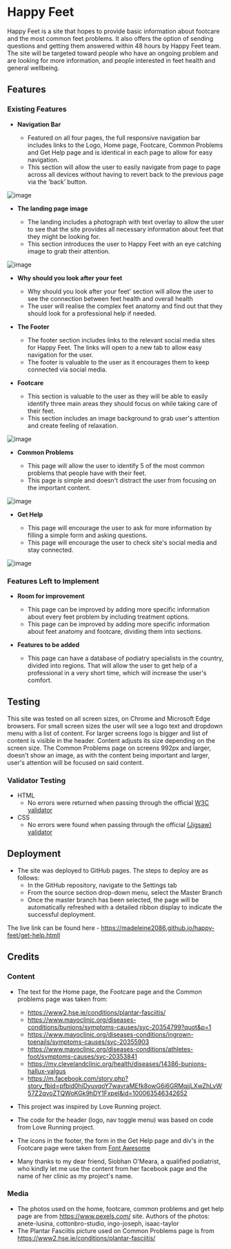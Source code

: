# Happy Feet

Happy Feet is a site that hopes to provide basic information about footcare and the most common feet problems. It also offers the option of sending questions and getting them answered within 48 hours by Happy Feet team. The site will be targeted toward people who have an ongoing problem and are looking for more information, and people interested in feet health and general wellbeing.

## Features

### Existing Features

- __Navigation Bar__

  - Featured on all four pages, the full responsive navigation bar includes links to the Logo, Home page, Footcare, Common Problems and Get Help page and is identical in each page to allow for easy navigation.
  - This section will allow the user to easily navigate from page to page across all devices without having to revert back to the previous page via the ‘back’ button.

![image](https://github.com/madeleine2086/happy-feet/assets/136820651/ffa4e13d-2f32-46d4-90cb-207a9c6040a4)

- __The landing page image__

  - The landing includes a photograph with text overlay to allow the user to see that the site provides all necessary information about feet that they might be looking for.
  - This section introduces the user to Happy Feet with an eye catching image to grab their attention.

![image](https://github.com/madeleine2086/happy-feet/assets/136820651/af503af3-023b-494e-b699-3682dcf16a0b)

- __Why should you look after your feet__

  - Why should you look after your feet' section will allow the user to see the connection between feet health and overall health
  - The user will realise the complex feet anatomy and find out that they should look for a professional help if needed.

- __The Footer__

  - The footer section includes links to the relevant social media sites for Happy Feet. The links will open to a new tab to allow easy navigation for the user.
  - The footer is valuable to the user as it encourages them to keep connected via social media.

- __Footcare__

  - This section is valuable to the user as they will be able to easily identify three main areas they should focus on while taking care of their feet.
  - This section includes an image background to grab user's attention and create feeling of relaxation.

![image](https://github.com/madeleine2086/happy-feet/assets/136820651/426ab6df-5de0-4e95-95f1-9fc958ad63b8)

- __Common Problems__

  - This page will allow the user to identify 5 of the most common problems that people have with their feet.
  - This page is simple and doesn't distract the user from focusing on the important content.

![image](https://github.com/madeleine2086/happy-feet/assets/136820651/14b77dc2-2bd3-42bb-b98f-56e910ce7ddb)

- __Get Help__

  - This page will encourage the user to ask for more information by filling a simple form and asking questions.
  - This page will encourage the user to check site's social media and stay connected.

![image](https://github.com/madeleine2086/happy-feet/assets/136820651/3626b610-d7d2-4baf-afdf-fae384501fbd)

### Features Left to Implement

- __Room for improvement__
  
  - This page can be improved by adding more specific information about every feet problem by including treatment options.
  - This page can be improved by adding more specific information about feet anatomy and footcare, dividing them into sections.

- __Features to be added__
  
  - This page can have a database of podiatry specialists in the country, divided into regions. That will allow the user to get help of a professional in a very short time, which will increase the user's comfort.
  
## Testing

This site was tested on all screen sizes, on Chrome and Microsoft Edge browsers. For small screen sizes the user will see a logo text and dropdown menu with a list of content. For larger screens logo is bigger and list of content is visible in the header.
Content adjusts its size depending on the screen size. The Common Problems page on screens 992px and larger, doesn't show an image, as with the content being important and larger, user's attention will be focused on said content.

### Validator Testing

- HTML
  - No errors were returned when passing through the official [W3C validator](https://validator.w3.org/nu/?doc=https%3A%2F%2Fcode-institute-org.github.io%2Flove-running-2.0%2Findex.html)
- CSS
  - No errors were found when passing through the official [(Jigsaw) validator](https://jigsaw.w3.org/css-validator/validator?uri=https%3A%2F%2Fvalidator.w3.org%2Fnu%2F%3Fdoc%3Dhttps%253A%252F%252Fcode-institute-org.github.io%252Flove-running-2.0%252Findex.html&profile=css3svg&usermedium=all&warning=1&vextwarning=&lang=en#css)

## Deployment

- The site was deployed to GitHub pages. The steps to deploy are as follows:
  - In the GitHub repository, navigate to the Settings tab
  - From the source section drop-down menu, select the Master Branch
  - Once the master branch has been selected, the page will be automatically refreshed with a detailed ribbon display to indicate the successful deployment.

The live link can be found here - <https://madeleine2086.github.io/happy-feet/get-help.htmll>

## Credits

### Content

- The text for the Home page, the Footcare page and the Common problems page was taken from:
    - <https://www2.hse.ie/conditions/plantar-fasciitis/>
    - <https://www.mayoclinic.org/diseases-conditions/bunions/symptoms-causes/syc-20354799?quot&p=1>
    - <https://www.mayoclinic.org/diseases-conditions/ingrown-toenails/symptoms-causes/syc-20355903>
    - <https://www.mayoclinic.org/diseases-conditions/athletes-foot/symptoms-causes/syc-20353841>
    - <https://my.clevelandclinic.org/health/diseases/14386-bunions-hallux-valgus>
    - <https://m.facebook.com/story.php?story_fbid=pfbid0hiDyuvqoY7wavraMEfk8owG6j6GRMqjjLXwZhLyW57Z2qvoZTQWoKGk9hDY1Fxpel&id=100063546342652>
  
- This project was inspired by Love Running project.
- The code for the header (logo, nav toggle menu) was based on code from Love Running project.
- The icons in the footer, the form in the Get Help page and div's in the Footcare page were taken from [Font Awesome](https://fontawesome.com/)
- Many thanks to my dear friend, Siobhan O'Meara, a qualified podiatrist, who kindly let me use the content from her facebook page and the name of her clinic as my project's name.

### Media

- The photos used on the home, footcare, common problems and get help page are from <https://www.pexels.com/> site. Authors of the photos: anete-lusina, cottonbro-studio, ingo-joseph, isaac-taylor
- The Plantar Fasciitis picture used on Common Problems page is from <https://www2.hse.ie/conditions/plantar-fasciitis/>

